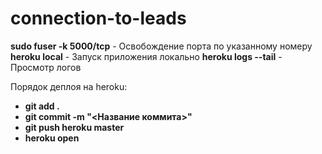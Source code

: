 connection-to-leads
===================

**sudo fuser -k 5000/tcp** - Освобождение порта по указанному номеру
**heroku local** - Запуск приложения локально 
**heroku logs --tail** - Просмотр логов

Порядок деплоя на heroku:
+ **git add .**
+ **git commit -m "<Название коммита>"**
+ **git push heroku master**
+ **heroku open**
